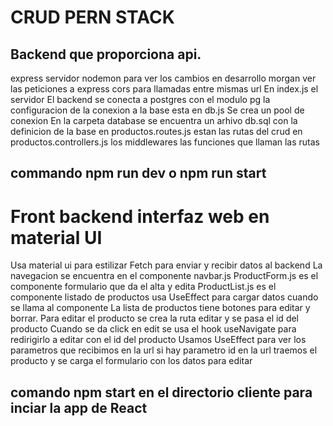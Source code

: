 # CRUD PERN STACK 

## Backend que proporciona  api.
express servidor
nodemon para ver los cambios en desarrollo
morgan ver las peticiones a express
cors para llamadas entre mismas url
En index.js  el servidor
El backend se conecta a postgres con el modulo pg
la configuracion de la conexion a la base esta en db.js
Se crea un pool de  conexion
En la carpeta database se encuentra un arhivo db.sql con la definicion de la base
en productos.routes.js estan las rutas del crud
en productos.controllers.js los middlewares las funciones que llaman las rutas

## commando npm run dev o npm run start

# Front backend interfaz web en material UI

Usa material ui para estilizar
Fetch para enviar y recibir datos al backend
La navegacion se encuentra en el componente navbar.js
ProductForm.js es el componente formulario que da el alta y edita
ProductList.js es el componente listado de  productos usa UseEffect para cargar
datos cuando se llama al componente
La lista de productos tiene botones para editar y borrar.
Para editar el producto se crea la ruta editar y se pasa el id del producto
Cuando se da click en edit se usa el hook useNavigate para redirigirlo a editar
con el id del producto
Usamos UseEffect para ver los parametros que recibimos en la url si hay parametro
id en la url traemos el producto y se carga el formulario con los datos para editar


## comando npm start en el directorio cliente para inciar la app de React